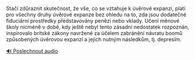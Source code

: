 
Stačí zdůraznit skutečnost, že vše, co se vztahuje k úvěrové expanzi, platí pro všechny druhy úvěrové expanze bez ohledu na to, zda jsou dodatečné fiduciární prostředky představovány penězi nebo vklady. Učení měnové školy nicméně v době, kdy ještě nebyl tento zásadní nedostatek rozpoznán, inspirovalo britské zákony navržené za účelem zabránění návratu boomů způsobených úvěrovou expanzí a jejich nutným následkům, tj. depresím.

[🔊 Poslechnout audio](/data/7-paragraphs/audio/chapter_103/para_012-Sta-zdraznit-skutenost-e-ve-co-se-vztahuje.mp3)

